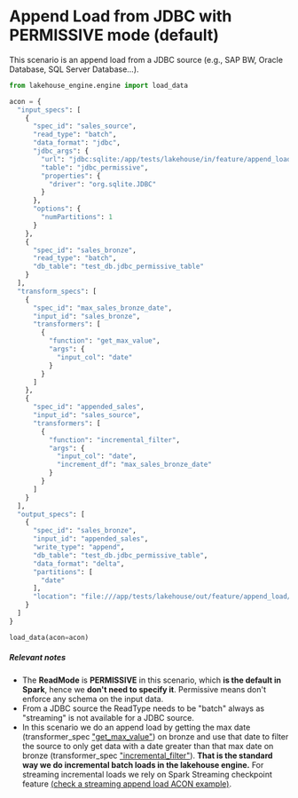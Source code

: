 # Append Load from JDBC with PERMISSIVE mode (default)

This scenario is an append load from a JDBC source (e.g., SAP BW, Oracle Database, SQL Server Database...).

```python
from lakehouse_engine.engine import load_data

acon = {
  "input_specs": [
    {
      "spec_id": "sales_source",
      "read_type": "batch",
      "data_format": "jdbc",
      "jdbc_args": {
        "url": "jdbc:sqlite:/app/tests/lakehouse/in/feature/append_load/jdbc_permissive/tests.db",
        "table": "jdbc_permissive",
        "properties": {
          "driver": "org.sqlite.JDBC"
        }
      },
      "options": {
        "numPartitions": 1
      }
    },
    {
      "spec_id": "sales_bronze",
      "read_type": "batch",
      "db_table": "test_db.jdbc_permissive_table"
    }
  ],
  "transform_specs": [
    {
      "spec_id": "max_sales_bronze_date",
      "input_id": "sales_bronze",
      "transformers": [
        {
          "function": "get_max_value",
          "args": {
            "input_col": "date"
          }
        }
      ]
    },
    {
      "spec_id": "appended_sales",
      "input_id": "sales_source",
      "transformers": [
        {
          "function": "incremental_filter",
          "args": {
            "input_col": "date",
            "increment_df": "max_sales_bronze_date"
          }
        }
      ]
    }
  ],
  "output_specs": [
    {
      "spec_id": "sales_bronze",
      "input_id": "appended_sales",
      "write_type": "append",
      "db_table": "test_db.jdbc_permissive_table",
      "data_format": "delta",
      "partitions": [
        "date"
      ],
      "location": "file:///app/tests/lakehouse/out/feature/append_load/jdbc_permissive/data"
    }
  ]
}

load_data(acon=acon)
```

##### Relevant notes

- The **ReadMode** is **PERMISSIVE** in this scenario, which **is the default in Spark**, hence we **don't need to specify it**. Permissive means don't enforce any schema on the input data. 
- From a JDBC source the ReadType needs to be "batch" always as "streaming" is not available for a JDBC source.
- In this scenario we do an append load by getting the max date (transformer_spec ["get_max_value"](../../../reference/packages/transformers/aggregators.md#packages.transformers.aggregators.Aggregators.get_max_value)) on bronze and use that date to filter the source to only get data with a date greater than that max date on bronze (transformer_spec ["incremental_filter"](../../../reference/packages/transformers/filters.md#packages.transformers.filters.Filters.incremental_filter)). **That is the standard way we do incremental batch loads in the lakehouse engine.** For streaming incremental loads we rely on Spark Streaming checkpoint feature [(check a streaming append load ACON example)](../streaming_append_load_with_terminator/streaming_append_load_with_terminator.md).